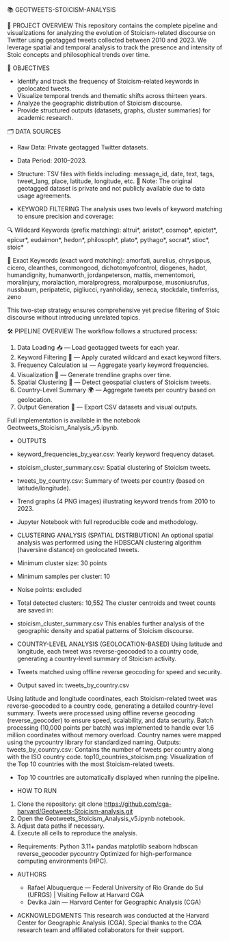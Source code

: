 📚 GEOTWEETS-STOICISM-ANALYSIS

🚀 PROJECT OVERVIEW
This repository contains the complete pipeline and visualizations for analyzing the evolution of Stoicism-related discourse on Twitter using geotagged tweets collected between 2010 and 2023.
We leverage spatial and temporal analysis to track the presence and intensity of Stoic concepts and philosophical trends over time.

🎯 OBJECTIVES
- Identify and track the frequency of Stoicism-related keywords in geolocated tweets.
- Visualize temporal trends and thematic shifts across thirteen years.
- Analyze the geographic distribution of Stoicism discourse.
- Provide structured outputs (datasets, graphs, cluster summaries) for academic research.

🗂️ DATA SOURCES
- Raw Data: Private geotagged Twitter datasets.
- Data Period: 2010–2023.
- Structure: TSV files with fields including:
message_id, date, text, tags, tweet_lang, place, latitude, longitude, etc.
📌 Note: The original geotagged dataset is private and not publicly available due to data usage agreements.

- KEYWORD FILTERING
The analysis uses two levels of keyword matching to ensure precision and coverage:

🔍 Wildcard Keywords (prefix matching):
altrui*, aristot*, cosmop*, epictet*, epicur*, eudaimon*, hedon*, philosoph*, plato*, pythago*, socrat*, stioc*, stoic*

🎯 Exact Keywords (exact word matching):
amorfati, aurelius, chrysippus, cicero, cleanthes, commongood, dichotomyofcontrol,
diogenes, hadot, humandignity, humanworth, jordanpeterson, mattis, mementomori,
moralinjury, moralaction, moralprogress, moralpurpose, musoniusrufus, nussbaum,
peripatetic, pigliucci, ryanholiday, seneca, stockdale, timferriss, zeno

This two-step strategy ensures comprehensive yet precise filtering of Stoic discourse without introducing unrelated topics.

🛠️ PIPELINE OVERVIEW
The workflow follows a structured process:
1. Data Loading 📥 — Load geotagged tweets for each year.
2. Keyword Filtering 🧹 — Apply curated wildcard and exact keyword filters.
3. Frequency Calculation 📊 — Aggregate yearly keyword frequencies.
4. Visualization 🎨 — Generate trendline graphs over time.
5. Spatial Clustering 📍 — Detect geospatial clusters of Stoicism tweets.
6. Country-Level Summary 🌍 — Aggregate tweets per country based on geolocation.
7. Output Generation 📄 — Export CSV datasets and visual outputs.

Full implementation is available in the notebook Geotweets_Stoicism_Analysis_v5.ipynb.

- OUTPUTS
- keyword_frequencies_by_year.csv: Yearly keyword frequency dataset.
- stoicism_cluster_summary.csv: Spatial clustering of Stoicism tweets.
- tweets_by_country.csv: Summary of tweets per country (based on latitude/longitude).
- Trend graphs (4 PNG images) illustrating keyword trends from 2010 to 2023.
- Jupyter Notebook with full reproducible code and methodology.

- CLUSTERING ANALYSIS (SPATIAL DISTRIBUTION)
An optional spatial analysis was performed using the HDBSCAN clustering algorithm (haversine distance) on geolocated tweets.
- Minimum cluster size: 30 points
- Minimum samples per cluster: 10
- Noise points: excluded
- Total detected clusters: 10,552
The cluster centroids and tweet counts are saved in:
- stoicism_cluster_summary.csv
This enables further analysis of the geographic density and spatial patterns of Stoicism discourse.


- COUNTRY-LEVEL ANALYSIS (GEOLOCATION-BASED)
Using latitude and longitude, each tweet was reverse-geocoded to a country code, generating a country-level summary of Stoicism activity.
- Tweets matched using offline reverse geocoding for speed and security.
- Output saved in:
tweets_by_country.csv

Using latitude and longitude coordinates, each Stoicism-related tweet was reverse-geocoded to a country code, generating a detailed country-level summary.
Tweets were processed using offline reverse geocoding (reverse_geocoder) to ensure speed, scalability, and data security.
Batch processing (10,000 points per batch) was implemented to handle over 1.6 million coordinates without memory overload.
Country names were mapped using the pycountry library for standardized naming.
Outputs:
tweets_by_country.csv: Contains the number of tweets per country along with the ISO country code.
top10_countries_stoicism.png: Visualization of the Top 10 countries with the most Stoicism-related tweets.
- Top 10 countries are automatically displayed when running the pipeline.



- HOW TO RUN
1. Clone the repository:
git clone https://github.com/cga-harvard/Geotweets-Stoicism-analysis.git
2. Open the Geotweets_Stoicism_Analysis_v5.ipynb notebook.
3. Adjust data paths if necessary.
4. Execute all cells to reproduce the analysis.


- Requirements:
Python 3.11+
pandas
matplotlib
seaborn
hdbscan
reverse_geocoder
pycountry
Optimized for high-performance computing environments (HPC).



- AUTHORS
  - Rafael Albuquerque — Federal University of Rio Grande do Sul (UFRGS) | Visiting Fellow at Harvard CGA
  - Devika Jain — Harvard Center for Geographic Analysis (CGA)



- ACKNOWLEDGMENTS
This research was conducted at the Harvard Center for Geographic Analysis (CGA).
Special thanks to the CGA research team and affiliated collaborators for their support.
